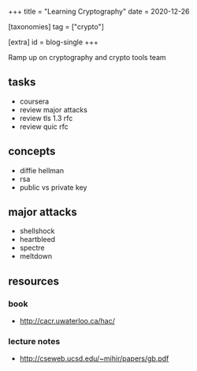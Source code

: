 +++
title = "Learning Cryptography"
date = 2020-12-26


[taxonomies]
tag = ["crypto"]

[extra]
id = blog-single
+++

Ramp up on cryptography and crypto tools team
<!-- more -->



## tasks
- coursera
- review major attacks
- review tls 1.3 rfc
- review quic rfc

## concepts
- diffie hellman
- rsa
- public vs private key

## major attacks
- shellshock
- heartbleed
- spectre
- meltdown

## resources
### book
- http://cacr.uwaterloo.ca/hac/
### lecture notes
- http://cseweb.ucsd.edu/~mihir/papers/gb.pdf


